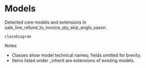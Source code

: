 # Models

Detected core models and extensions in sale_line_refund_to_invoice_qty_skip_anglo_saxon.

```mermaid
classDiagram
```

Notes
- Classes show model technical names; fields omitted for brevity.
- Items listed under _inherit are extensions of existing models.
